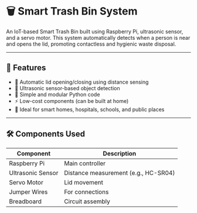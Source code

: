 # 🗑️ Smart Trash Bin System

An IoT-based Smart Trash Bin built using Raspberry Pi, ultrasonic sensor, and a servo motor. This system automatically detects when a person is near and opens the lid, promoting contactless and hygienic waste disposal.

---

## 🚀 Features

- 🤖 Automatic lid opening/closing using distance sensing
- 📏 Ultrasonic sensor-based object detection
- 🧠 Simple and modular Python code
- ⚡ Low-cost components (can be built at home)
- 🏡 Ideal for smart homes, hospitals, schools, and public places

---

## 🛠️ Components Used

| Component         | Description                    |
|------------------|--------------------------------|
| Raspberry Pi      | Main controller                 |
| Ultrasonic Sensor | Distance measurement (e.g., HC-SR04) |
| Servo Motor       | Lid movement                   |
| Jumper Wires      | For connections                 |
| Breadboard        | Circuit assembly               |

